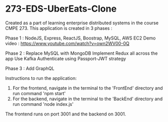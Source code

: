 # 273-EDS-UberEats-Clone

Created as a part of learning enterprise distributed systems in the course CMPE 273. 
This application is created in 3 phases :

Phase 1 :
NodeJS, Express, ReactJS, Boostrap, MySQL, AWS EC2
Demo video : https://www.youtube.com/watch?v=own2WV00-0Q

Phase 2 :
Replace MySQL with MongoDB
Implement Redux all across the app
Use Kafka
Authenticate using Passport-JWT strategy

Phase 3 :
Add GraphQL

Instructions to run the application:
1. For the frontend, navigate in the terminal to the 'FrontEnd' directory and run command 'npm start' 
2. For the backend, navigate in the terminal to the 'BackEnd' directory and run command 'node index.js'

The frontend runs on port 3001 and the backend on 3001.
